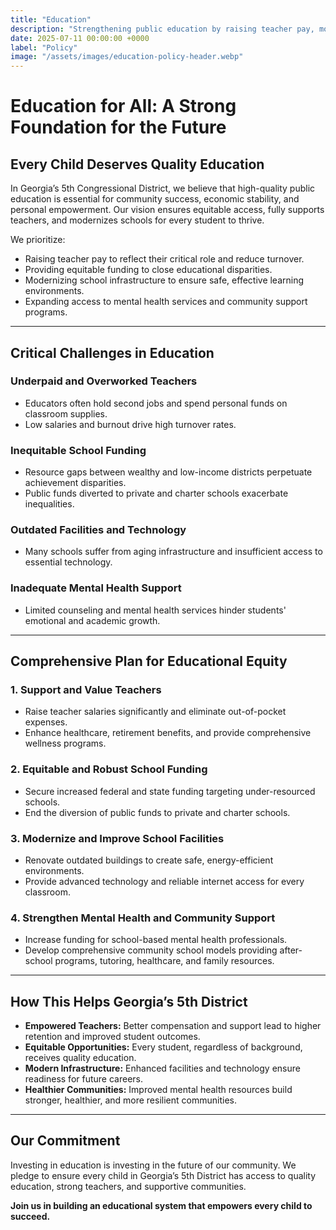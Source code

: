 ```yaml
---
title: "Education"
description: "Strengthening public education by raising teacher pay, modernizing schools, and ensuring equitable funding for all students."
date: 2025-07-11 00:00:00 +0000
label: "Policy"
image: "/assets/images/education-policy-header.webp"
---
```


# Education for All: A Strong Foundation for the Future

## Every Child Deserves Quality Education

In Georgia’s 5th Congressional District, we believe that high-quality public education is essential for community success, economic stability, and personal empowerment. Our vision ensures equitable access, fully supports teachers, and modernizes schools for every student to thrive.

We prioritize:

* Raising teacher pay to reflect their critical role and reduce turnover.
* Providing equitable funding to close educational disparities.
* Modernizing school infrastructure to ensure safe, effective learning environments.
* Expanding access to mental health services and community support programs.

---

## Critical Challenges in Education

### Underpaid and Overworked Teachers

* Educators often hold second jobs and spend personal funds on classroom supplies.
* Low salaries and burnout drive high turnover rates.

### Inequitable School Funding

* Resource gaps between wealthy and low-income districts perpetuate achievement disparities.
* Public funds diverted to private and charter schools exacerbate inequalities.

### Outdated Facilities and Technology

* Many schools suffer from aging infrastructure and insufficient access to essential technology.

### Inadequate Mental Health Support

* Limited counseling and mental health services hinder students' emotional and academic growth.

---

## Comprehensive Plan for Educational Equity

### 1. Support and Value Teachers

* Raise teacher salaries significantly and eliminate out-of-pocket expenses.
* Enhance healthcare, retirement benefits, and provide comprehensive wellness programs.

### 2. Equitable and Robust School Funding

* Secure increased federal and state funding targeting under-resourced schools.
* End the diversion of public funds to private and charter schools.

### 3. Modernize and Improve School Facilities

* Renovate outdated buildings to create safe, energy-efficient environments.
* Provide advanced technology and reliable internet access for every classroom.

### 4. Strengthen Mental Health and Community Support

* Increase funding for school-based mental health professionals.
* Develop comprehensive community school models providing after-school programs, tutoring, healthcare, and family resources.

---

## How This Helps Georgia’s 5th District

* **Empowered Teachers:** Better compensation and support lead to higher retention and improved student outcomes.
* **Equitable Opportunities:** Every student, regardless of background, receives quality education.
* **Modern Infrastructure:** Enhanced facilities and technology ensure readiness for future careers.
* **Healthier Communities:** Improved mental health resources build stronger, healthier, and more resilient communities.

---

## Our Commitment

Investing in education is investing in the future of our community. We pledge to ensure every child in Georgia’s 5th District has access to quality education, strong teachers, and supportive communities.

**Join us in building an educational system that empowers every child to succeed.**
